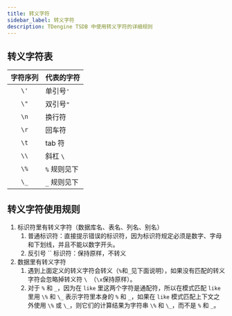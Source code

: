 ```yaml
---
title: 转义字符
sidebar_label: 转义字符
description: TDengine TSDB 中使用转义字符的详细规则
---
```


## 转义字符表

| 字符序列 | **代表的字符** |
| :------: | -------------- |
|   `\'`   | 单引号`'`        |
|   `\"`   | 双引号`"`        |
|   `\n`    | 换行符         |
|   `\r`    | 回车符         |
|   `\t`    | tab 符         |
|   `\\`   | 斜杠 `\ `          |
|   `\%`   | `%` 规则见下     |
|   `\_`   | `_` 规则见下    |


## 转义字符使用规则

1. 标识符里有转义字符（数据库名、表名、列名、别名）
   1. 普通标识符：直接提示错误的标识符，因为标识符规定必须是数字、字母和下划线，并且不能以数字开头。
   2. 反引号 `` 标识符：保持原样，不转义
2. 数据里有转义字符
   1. 遇到上面定义的转义字符会转义（`%`和`_`见下面说明），如果没有匹配的转义字符会忽略掉转义符 `\ `（`\x`保持原样）。
   2. 对于 `%` 和 `_`，因为在 `like` 里这两个字符是通配符，所以在模式匹配 `like` 里用 `\%` 和 `\_` 表示字符里本身的 `%` 和 `_`，如果在 `like` 模式匹配上下文之外使用 `\%` 或 `\_`，则它们的计算结果为字符串 `\%` 和 `\_`，而不是 `%` 和 `_`。
